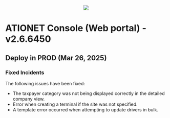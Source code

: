<p align="center">
  <img src="https://github.com/Ationet/ationetdocs/raw/master/Content/Images/ATIOnetLogo_250x70.png" />
</p>

# ATIONET Console (Web portal) - v2.6.6450

## Deploy in PROD (Mar 26, 2025)

### Fixed Incidents
The following issues have been fixed:
- The taxpayer category was not being displayed correctly in the detailed company view.
- Error when creating a terminal if the site was not specified. 
- A template error occurred when attempting to update drivers in bulk.
